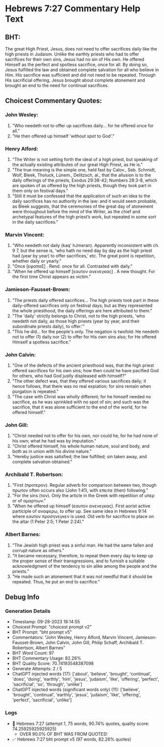 # Hebrews 7:27 Commentary Help Text

## BHT:
The great High Priest, Jesus, does not need to offer sacrifices daily like the high priests in Judaism. Unlike the earthly priests who had to offer sacrifices for their own sins, Jesus had no sin of His own. He offered Himself as the perfect and spotless sacrifice, once for all. By doing so, Jesus fulfilled the law and obtained complete salvation for all who believe in Him. His sacrifice was sufficient and did not need to be repeated. Through His sacrificial offering, Jesus brought about complete atonement and brought an end to the need for continual sacrifices.

## Choicest Commentary Quotes:
### John Wesley:
1. "Who needeth not to offer up sacrifices daily... for he offered once for all."
2. "He then offered up himself 'without spot to God'."

### Henry Alford:
1. "The Writer is not setting forth the ideal of a high priest, but speaking of the actually existing attributes of our great High Priest, as He is."
2. "The true meaning is the simple one, held fast by Calov., Seb. Schmidt, Wolf, Bleek, Tholuck, Lünem., Delitzsch, al., that the allusion is to the daily offerings of the priests, Exodus 29:38-42; Numbers 28:3-8, which are spoken of as offered by the high priests, though they took part in them only on festival days."
3. "Still it must be confessed that the application of such an idea to the daily sacrifices has no authority in the law: and it would seem probable, as Bleek suggests, that the ceremonies of the great day of atonement were throughout before the mind of the Writer, as the chief and archetypal features of the high priest’s work, but repeated in some sort in the daily sacrifices."

### Marvin Vincent:
1. "Who needeth not daily (kaq' hJmeran). Apparently inconsistent with ch. 9 7, but the sense is, 'who hath no need day by day as the high priest had (year by year) to offer sacrifices,' etc. The great point is repetition, whether daily or yearly."
2. "Once [εφαπαξ] . Rend. once for all. Contrasted with daily."
3. "When he offered up himself [εαυτον ανενεγκας] . A new thought. For the first time Christ appears as victim."

### Jamieson-Fausset-Brown:
1. "The priests daily offered sacrifices... The high priests took part in these daily-offered sacrifices only on festival days; but as they represented the whole priesthood, the daily offerings are here attributed to them."
2. "The 'daily' strictly belongs to Christ, not to the high priests, 'who needeth not daily, as those high priests (year by year, and their subordinate priests daily), to offer.'"
3. "This he did... for the people's only. The negation is twofold: He needeth not to offer (1) daily nor (2) to offer for His own sins also; for He offered Himself a spotless sacrifice."

### John Calvin:
1. "One of the defects of the ancient priesthood was, that the high priest offered sacrifices for his own sins; how then could he have pacified God for others, who had God justly displeased with himself?"
2. "The other defect was, that they offered various sacrifices daily; it hence follows, that there was no real expiation; for sins remain when purgation is repeated."
3. "The case with Christ was wholly different; for he himself needed no sacrifice, as he was sprinkled with no spot of sin; and such was the sacrifice, that it was alone sufficient to the end of the world, for he offered himself."

### John Gill:
1. "Christ needed not to offer for his own, nor could he, for he had none of his own; what he had was by imputation."
2. "Christ offered himself, his whole human nature, soul and body, and both as in union with his divine nature."
3. "Hereby justice was satisfied; the law fulfilled; sin taken away, and complete salvation obtained."

### Archibald T. Robertson:
1. "First (προτερον). Regular adverb for comparison between two, though πρωτον often occurs also (John 1:41), with επειτα (then) following."
2. "For the sins (τον). Only the article in the Greek with repetition of υπερ or of αμαρτιων."
3. "When he offered up himself (εαυτον ανενεγκας). First aorist active participle of αναφερω, to offer up. See same idea in Hebrews 9:14 where εαυτον προσηνεγκεν is used. Old verb for sacrifice to place on the altar (1 Peter 2:5; 1 Peter 2:24)."

### Albert Barnes:
1. "The Jewish high priest was a sinful man. He had the same fallen and corrupt nature as others."
2. "It became necessary, therefore, to repeat them every day to keep up the proper sense of their transgressions, and to furnish a suitable acknowledgment of the tendency to sin alike among the people and the priests."
3. "He made such an atonement that it was not needful that it should be repeated. Thus, he put an end to sacrifice."


## Debug Info
### Generation Details
- Timestamp: 09-28-2023 18:14:55
- Choicest Prompt: "choicest prompt v2"
- BHT Prompt: "bht prompt v5"
- Commentators: "John Wesley, Henry Alford, Marvin Vincent, Jamieson-Fausset-Brown, John Calvin, John Gill, Philip Schaff, Archibald T. Robertson, Albert Barnes"
- BHT Word Count: 97
- BHT Commentary Usage: 82.26%
- BHT Quality Score: 70.74193548387098
- Generate Attempts: 2 / 5
- ChatGPT injected words (17):
	['about', 'believe', 'brought', 'continual', 'does', 'doing', 'earthly', 'him', 'jesus', 'judaism', 'like', 'offering', 'perfect', 'sacrificial', 'so', 'through', 'unlike']
- ChatGPT injected words (significant words only) (11):
	['believe', 'brought', 'continual', 'earthly', 'jesus', 'judaism', 'like', 'offering', 'perfect', 'sacrificial', 'unlike']

### Logs
- 🔄 Hebrews 7:27 (attempt 1, 75 words, 90.74% quotes, quality score: 74.25925925925925) 
	- OVER 90.0% OF BHT WAS FROM QUOTES!
- ✅ Hebrews 7:27 bht prompt v5 (97 words, 82.26% quotes)
